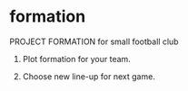 # formation
PROJECT FORMATION for small football club

1. Plot formation for your team.

2. Choose new line-up for next game.
